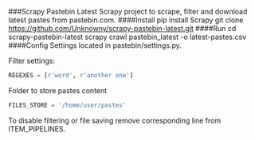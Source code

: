 ###Scrapy Pastebin Latest 
Scrapy project to scrape, filter and download latest pastes from pastebin.com.
####Install
    pip install Scrapy
    git clone https://github.com/Unknowny/scrapy-pastebin-latest.git
####Run
    cd scrapy-pastebin-latest
    scrapy crawl pastebin_latest -o latest-pastes.csv
####Config
Settings located in pastebin/settings.py.

Filter settings:
```python
REGEXES = [r'word', r'another one']
```
Folder to store pastes content
```python
FILES_STORE = '/home/user/pastes'
```
To disable filtering or file saving remove corresponding line from ITEM_PIPELINES.